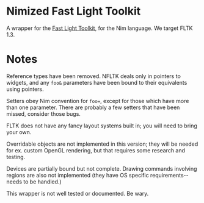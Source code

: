 # Nimized Fast Light Toolkit

A wrapper for the [Fast Light Toolkit](http://www.fltk.org/index.php), for the Nim language. We target FLTK 1.3.

# Notes

Reference types have been removed. NFLTK deals only in pointers to widgets, and any `foo&` parameters have been bound to their equivalents using pointers.

Setters obey Nim convention for `foo=`, except for those which have more than one parameter. There are probably a few setters that have been missed, consider those bugs.

FLTK does not have any fancy layout systems built in; you will need to bring your own.

Overridable objects are not implemented in this version; they will be needed for ex. custom OpenGL rendering, but that requires some research and testing.

Devices are partially bound but not complete. Drawing commands involving regions are also not implemented (they have OS specific requirements--needs to be handled.)

This wrapper is not well tested or documented. Be wary.
